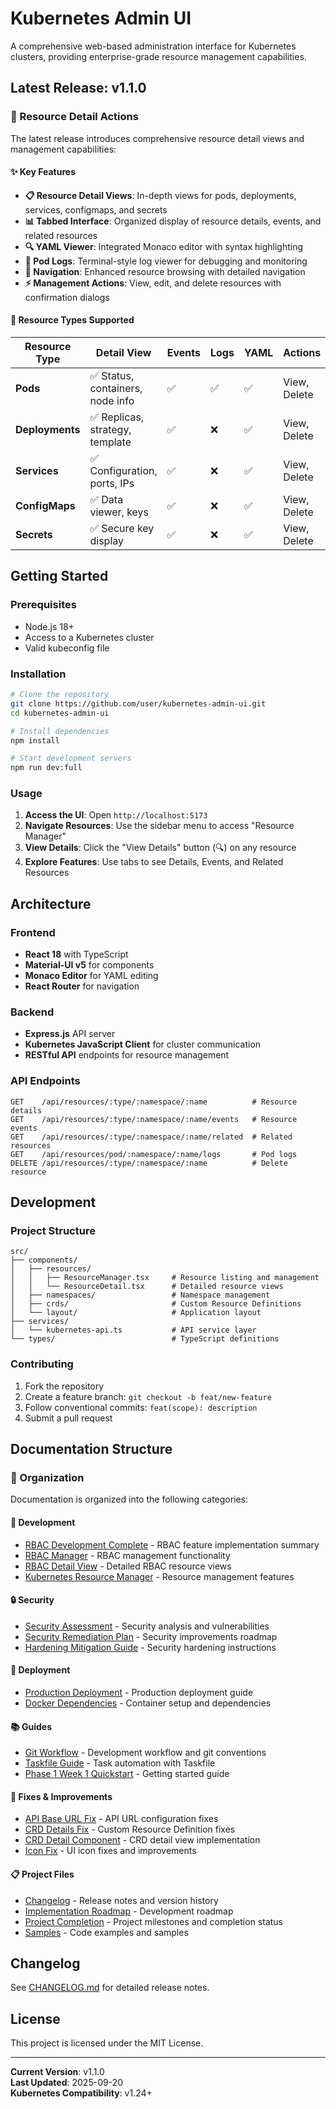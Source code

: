 # Kubernetes Admin UI

A comprehensive web-based administration interface for Kubernetes clusters, providing enterprise-grade resource management capabilities.

## Latest Release: v1.1.0

### 🎉 Resource Detail Actions

The latest release introduces comprehensive resource detail views and management capabilities:

#### ✨ Key Features

- **📋 Resource Detail Views**: In-depth views for pods, deployments, services, configmaps, and secrets
- **📊 Tabbed Interface**: Organized display of resource details, events, and related resources
- **🔍 YAML Viewer**: Integrated Monaco editor with syntax highlighting
- **📝 Pod Logs**: Terminal-style log viewer for debugging and monitoring
- **🔗 Navigation**: Enhanced resource browsing with detailed navigation
- **⚡ Management Actions**: View, edit, and delete resources with confirmation dialogs

#### 🚀 Resource Types Supported

| Resource Type | Detail View | Events | Logs | YAML | Actions |
|---------------|-------------|---------|------|------|---------|
| **Pods** | ✅ Status, containers, node info | ✅ | ✅ | ✅ | View, Delete |
| **Deployments** | ✅ Replicas, strategy, template | ✅ | ❌ | ✅ | View, Delete |
| **Services** | ✅ Configuration, ports, IPs | ✅ | ❌ | ✅ | View, Delete |
| **ConfigMaps** | ✅ Data viewer, keys | ✅ | ❌ | ✅ | View, Delete |
| **Secrets** | ✅ Secure key display | ✅ | ❌ | ✅ | View, Delete |

## Getting Started

### Prerequisites

- Node.js 18+
- Access to a Kubernetes cluster
- Valid kubeconfig file

### Installation

```bash
# Clone the repository
git clone https://github.com/user/kubernetes-admin-ui.git
cd kubernetes-admin-ui

# Install dependencies
npm install

# Start development servers
npm run dev:full
```

### Usage

1. **Access the UI**: Open `http://localhost:5173`
2. **Navigate Resources**: Use the sidebar menu to access "Resource Manager"
3. **View Details**: Click the "View Details" button (🔍) on any resource
4. **Explore Features**: Use tabs to see Details, Events, and Related Resources

## Architecture

### Frontend
- **React 18** with TypeScript
- **Material-UI v5** for components
- **Monaco Editor** for YAML editing
- **React Router** for navigation

### Backend
- **Express.js** API server
- **Kubernetes JavaScript Client** for cluster communication
- **RESTful API** endpoints for resource management

### API Endpoints

```
GET    /api/resources/:type/:namespace/:name          # Resource details
GET    /api/resources/:type/:namespace/:name/events   # Resource events
GET    /api/resources/:type/:namespace/:name/related  # Related resources
GET    /api/resources/pod/:namespace/:name/logs       # Pod logs
DELETE /api/resources/:type/:namespace/:name          # Delete resource
```

## Development

### Project Structure

```
src/
├── components/
│   ├── resources/
│   │   ├── ResourceManager.tsx     # Resource listing and management
│   │   └── ResourceDetail.tsx      # Detailed resource views
│   ├── namespaces/                 # Namespace management
│   ├── crds/                       # Custom Resource Definitions
│   └── layout/                     # Application layout
├── services/
│   └── kubernetes-api.ts           # API service layer
└── types/                          # TypeScript definitions
```

### Contributing

1. Fork the repository
2. Create a feature branch: `git checkout -b feat/new-feature`
3. Follow conventional commits: `feat(scope): description`
4. Submit a pull request

## Documentation Structure

### 📁 Organization

Documentation is organized into the following categories:

#### 🔧 Development
- [RBAC Development Complete](./development/RBAC_DEVELOPMENT_COMPLETE.md) - RBAC feature implementation summary
- [RBAC Manager](./development/RBAC_MANAGER.md) - RBAC management functionality
- [RBAC Detail View](./development/RBAC_DETAIL_VIEW_README.md) - Detailed RBAC resource views
- [Kubernetes Resource Manager](./development/KUBERNETES_RESOURCE_MANAGER_SUMMARY.md) - Resource management features

#### 🔒 Security
- [Security Assessment](./security/SECURITY_ASSESSMENT.md) - Security analysis and vulnerabilities
- [Security Remediation Plan](./security/SECURITY_REMEDIATION_PLAN.md) - Security improvements roadmap
- [Hardening Mitigation Guide](./security/HARDENING_MITIGATION_GUIDE.md) - Security hardening instructions

#### 🚀 Deployment
- [Production Deployment](./deployment/PRODUCTION_DEPLOYMENT.md) - Production deployment guide
- [Docker Dependencies](./deployment/DOCKER_DEPENDENCIES.md) - Container setup and dependencies

#### 📚 Guides
- [Git Workflow](./guides/GIT_WORKFLOW.md) - Development workflow and git conventions
- [Taskfile Guide](./guides/TASKFILE_GUIDE.md) - Task automation with Taskfile
- [Phase 1 Week 1 Quickstart](./guides/PHASE1_WEEK1_QUICKSTART.md) - Getting started guide

#### 🐛 Fixes & Improvements
- [API Base URL Fix](./fixes/API_BASE_URL_FIX_SUMMARY.md) - API URL configuration fixes
- [CRD Details Fix](./fixes/CRD_DETAILS_FIX_SUMMARY.md) - Custom Resource Definition fixes
- [CRD Detail Component](./fixes/CRD_DETAIL_COMPONENT_SUMMARY.md) - CRD detail view implementation
- [Icon Fix](./fixes/ICON_FIX_SUMMARY.md) - UI icon fixes and improvements

#### 📋 Project Files
- [Changelog](./CHANGELOG.md) - Release notes and version history
- [Implementation Roadmap](./IMPLEMENTATION_ROADMAP.md) - Development roadmap
- [Project Completion](./PROJECT_COMPLETION.md) - Project milestones and completion status
- [Samples](./samples.md) - Code examples and samples

## Changelog

See [CHANGELOG.md](./CHANGELOG.md) for detailed release notes.

## License

This project is licensed under the MIT License.

---

**Current Version**: v1.1.0  
**Last Updated**: 2025-09-20  
**Kubernetes Compatibility**: v1.24+
